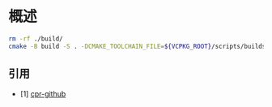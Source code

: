 # 概述

```bash
rm -rf ./build/
cmake -B build -S . -DCMAKE_TOOLCHAIN_FILE=${VCPKG_ROOT}/scripts/buildsystems/vcpkg.cmake -DCMAKE_EXPORT_COMPILE_COMMANDS:BOOL=TRUE -DCMAKE_C_COMPILER:FILEPATH=/usr/bin/clang -DCMAKE_CXX_COMPILER:FILEPATH=/usr/bin/clang++
```

## 引用

* [1] [cpr-github](https://github.com/libcpr/cpr)
